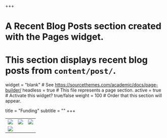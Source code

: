 +++
# A Recent Blog Posts section created with the Pages widget.
# This section displays recent blog posts from `content/post/`.

widget = "blank"  # See https://sourcethemes.com/academic/docs/page-builder/
headless = true  # This file represents a page section.
active = true  # Activate this widget? true/false
weight = 100  # Order that this section will appear.

title = "Funding"
subtitle = ""
+++

|  |  | |
|---|---|---|
|![](img/funding/CNRSfr-grand.jpg) | ![](img/funding/logo_SU.png) | ![](img/funding/logo_SBR.png) |
|![](img/funding/moore.jpg) |  |  |
